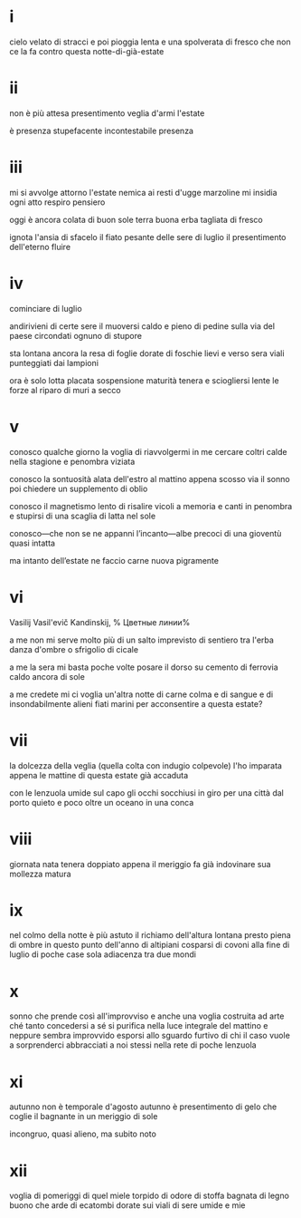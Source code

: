 
# i

cielo velato di stracci
e poi pioggia lenta
e una spolverata di fresco
che non ce la fa contro
questa notte-di-già-estate

# ii

non è più attesa
presentimento
veglia d'armi l'estate

è presenza
stupefacente
incontestabile presenza

# iii

mi si avvolge attorno l'estate
nemica ai resti d'ugge marzoline
mi insidia ogni atto respiro pensiero

oggi è ancora colata di buon sole
terra buona
erba tagliata di fresco

ignota l'ansia di sfacelo
il fiato pesante delle sere di luglio
il presentimento dell'eterno fluire

# iv

cominciare di luglio

andirivieni di certe sere
il muoversi caldo e pieno
di pedine sulla via del paese
circondati ognuno di stupore

sta lontana ancora la resa
di foglie dorate
di foschie lievi e verso sera
viali punteggiati dai lampioni

ora è solo lotta placata
sospensione
maturità tenera
e sciogliersi lente le forze
al riparo di muri a secco

# v

conosco qualche giorno
la voglia di riavvolgermi in me
cercare coltri calde nella stagione
e penombra viziata

conosco la sontuosità alata
dell'estro al mattino
appena scosso via il sonno
poi chiedere un supplemento di oblio

conosco il magnetismo lento
di risalire vicoli a memoria
e canti in penombra e stupirsi
di una scaglia di latta nel sole

conosco—che non se ne appanni
l’incanto—albe precoci
di una gioventù quasi intatta

ma intanto
dell’estate
ne faccio carne nuova
pigramente

# vi

Vasilij Vasil'evič Kandinskij, %
Цветные линии%

a me
non mi serve molto più di un salto
imprevisto di sentiero tra l'erba
danza d'ombre o sfrigolio di cicale

a me
la sera mi basta poche volte
posare il dorso su cemento di ferrovia
caldo ancora di sole

a me
credete mi ci voglia un'altra notte
di carne colma e di sangue
e di insondabilmente alieni fiati marini
per acconsentire a questa estate?

# vii

la dolcezza della veglia
(quella colta con indugio colpevole)
l'ho imparata appena le mattine
di questa estate già accaduta

con le lenzuola umide sul capo
gli occhi socchiusi
in giro per una città dal porto quieto
e poco oltre un oceano in una conca

# viii

giornata nata tenera
doppiato appena il meriggio
fa già indovinare sua mollezza matura

# ix

nel colmo della notte è più astuto il richiamo
dell'altura lontana
presto piena di ombre in questo punto dell'anno
di altipiani cosparsi di covoni alla fine di luglio
di poche case
sola adiacenza tra due mondi

# x

sonno che prende così all'improvviso
e anche una voglia costruita ad arte
ché tanto concedersi a sé si purifica
nella luce integrale del mattino
e neppure sembra improvvido esporsi
allo sguardo furtivo di chi
il caso vuole a sorprenderci
abbracciati a noi stessi
nella rete di poche lenzuola

# xi

autunno non è temporale d'agosto
autunno è presentimento di gelo
che coglie il bagnante in un meriggio di sole

incongruo, quasi alieno, ma subito noto

# xii

voglia di pomeriggi
di quel miele torpido
di odore di stoffa bagnata
di legno buono che arde
di ecatombi dorate sui viali
di sere umide e mie
